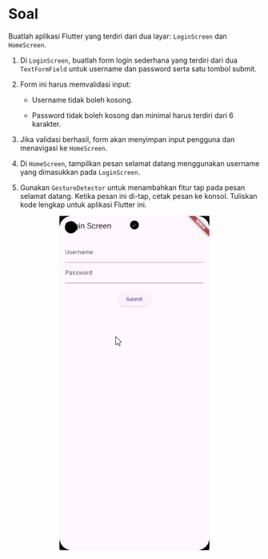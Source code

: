 # Soal
Buatlah aplikasi Flutter yang terdiri dari dua layar: `LoginScreen` dan `HomeScreen`.

1. Di `LoginScreen`, buatlah form login sederhana yang terdiri dari dua `TextFormField` untuk username dan password serta satu tombol submit.

2. Form ini harus memvalidasi input:

    - Username tidak boleh kosong.

    - Password tidak boleh kosong dan minimal harus terdiri dari 6 karakter.

3. Jika validasi berhasil, form akan menyimpan input pengguna dan menavigasi ke `HomeScreen`.

4. Di `HomeScreen`, tampilkan pesan selamat datang menggunakan username yang dimasukkan pada `LoginScreen`.

5. Gunakan `GestureDetector` untuk menambahkan fitur tap pada pesan selamat datang. Ketika pesan ini di-tap, cetak pesan ke konsol.
Tuliskan kode lengkap untuk aplikasi Flutter ini.

<p align="center">
<img src="../assets/interaksi-dan-input-latihan.gif" width="300">